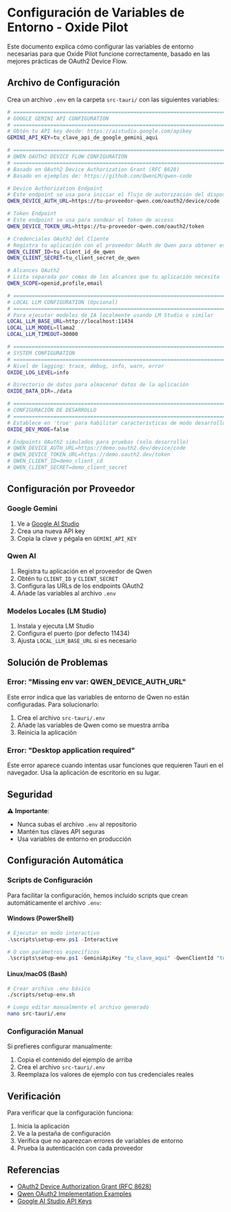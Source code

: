 # Configuración de Variables de Entorno - Oxide Pilot

Este documento explica cómo configurar las variables de entorno necesarias para que Oxide Pilot funcione correctamente, basado en las mejores prácticas de OAuth2 Device Flow.

## Archivo de Configuración

Crea un archivo `.env` en la carpeta `src-tauri/` con las siguientes variables:

```bash
# =============================================================================
# GOOGLE GEMINI API CONFIGURATION
# =============================================================================
# Obtén tu API key desde: https://aistudio.google.com/apikey
GEMINI_API_KEY=tu_clave_api_de_google_gemini_aqui

# =============================================================================
# QWEN OAUTH2 DEVICE FLOW CONFIGURATION
# =============================================================================
# Basado en OAuth2 Device Authorization Grant (RFC 8628)
# Basado en ejemplos de: https://github.com/QwenLM/qwen-code

# Device Authorization Endpoint
# Este endpoint se usa para iniciar el flujo de autorización del dispositivo
QWEN_DEVICE_AUTH_URL=https://tu-proveedor-qwen.com/oauth2/device/code

# Token Endpoint
# Este endpoint se usa para sondear el token de acceso
QWEN_DEVICE_TOKEN_URL=https://tu-proveedor-qwen.com/oauth2/token

# Credenciales OAuth2 del Cliente
# Registra tu aplicación con el proveedor OAuth de Qwen para obtener estos
QWEN_CLIENT_ID=tu_client_id_de_qwen
QWEN_CLIENT_SECRET=tu_client_secret_de_qwen

# Alcances OAuth2
# Lista separada por comas de los alcances que tu aplicación necesita
QWEN_SCOPE=openid,profile,email

# =============================================================================
# LOCAL LLM CONFIGURATION (Opcional)
# =============================================================================
# Para ejecutar modelos de IA localmente usando LM Studio o similar
LOCAL_LLM_BASE_URL=http://localhost:11434
LOCAL_LLM_MODEL=llama2
LOCAL_LLM_TIMEOUT=30000

# =============================================================================
# SYSTEM CONFIGURATION
# =============================================================================
# Nivel de logging: trace, debug, info, warn, error
OXIDE_LOG_LEVEL=info

# Directorio de datos para almacenar datos de la aplicación
OXIDE_DATA_DIR=./data

# =============================================================================
# CONFIGURACIÓN DE DESARROLLO
# =============================================================================
# Establece en 'true' para habilitar características de modo desarrollo
OXIDE_DEV_MODE=false

# Endpoints OAuth2 simulados para pruebas (solo desarrollo)
# QWEN_DEVICE_AUTH_URL=https://demo.oauth2.dev/device/code
# QWEN_DEVICE_TOKEN_URL=https://demo.oauth2.dev/token
# QWEN_CLIENT_ID=demo_client_id
# QWEN_CLIENT_SECRET=demo_client_secret
```

## Configuración por Proveedor

### Google Gemini
1. Ve a [Google AI Studio](https://aistudio.google.com/apikey)
2. Crea una nueva API key
3. Copia la clave y pégala en `GEMINI_API_KEY`

### Qwen AI
1. Registra tu aplicación en el proveedor de Qwen
2. Obtén tu `CLIENT_ID` y `CLIENT_SECRET`
3. Configura las URLs de los endpoints OAuth2
4. Añade las variables al archivo `.env`

### Modelos Locales (LM Studio)
1. Instala y ejecuta LM Studio
2. Configura el puerto (por defecto 11434)
3. Ajusta `LOCAL_LLM_BASE_URL` si es necesario

## Solución de Problemas

### Error: "Missing env var: QWEN_DEVICE_AUTH_URL"
Este error indica que las variables de entorno de Qwen no están configuradas. Para solucionarlo:

1. Crea el archivo `src-tauri/.env`
2. Añade las variables de Qwen como se muestra arriba
3. Reinicia la aplicación

### Error: "Desktop application required"
Este error aparece cuando intentas usar funciones que requieren Tauri en el navegador. Usa la aplicación de escritorio en su lugar.

## Seguridad

⚠️ **Importante**:
- Nunca subas el archivo `.env` al repositorio
- Mantén tus claves API seguras
- Usa variables de entorno en producción

## Configuración Automática

### Scripts de Configuración

Para facilitar la configuración, hemos incluido scripts que crean automáticamente el archivo `.env`:

#### Windows (PowerShell)
```powershell
# Ejecutar en modo interactivo
.\scripts\setup-env.ps1 -Interactive

# O con parámetros específicos
.\scripts\setup-env.ps1 -GeminiApiKey "tu_clave_aqui" -QwenClientId "tu_client_id"
```

#### Linux/macOS (Bash)
```bash
# Crear archivo .env básico
./scripts/setup-env.sh

# Luego editar manualmente el archivo generado
nano src-tauri/.env
```

### Configuración Manual

Si prefieres configurar manualmente:

1. Copia el contenido del ejemplo de arriba
2. Crea el archivo `src-tauri/.env`
3. Reemplaza los valores de ejemplo con tus credenciales reales

## Verificación

Para verificar que la configuración funciona:

1. Inicia la aplicación
2. Ve a la pestaña de configuración
3. Verifica que no aparezcan errores de variables de entorno
4. Prueba la autenticación con cada proveedor

## Referencias

- [OAuth2 Device Authorization Grant (RFC 8628)](https://tools.ietf.org/html/rfc8628)
- [Qwen OAuth2 Implementation Examples](https://github.com/QwenLM/qwen-code/blob/main/packages/core/src/qwen/qwenOAuth2.test.ts)
- [Google AI Studio API Keys](https://aistudio.google.com/apikey)
